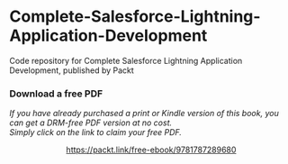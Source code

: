 # Complete-Salesforce-Lightning-Application-Development
Code repository for Complete Salesforce Lightning Application Development, published by Packt
### Download a free PDF

 <i>If you have already purchased a print or Kindle version of this book, you can get a DRM-free PDF version at no cost.<br>Simply click on the link to claim your free PDF.</i>
<p align="center"> <a href="https://packt.link/free-ebook/9781787289680">https://packt.link/free-ebook/9781787289680 </a> </p>